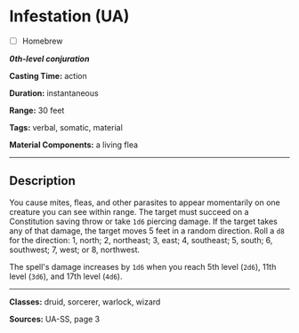 # Infestation (UA)

- [ ] Homebrew

***0th-level conjuration***

**Casting Time:** action

**Duration:** instantaneous

**Range:** 30 feet

**Tags:** verbal, somatic, material

**Material Components:** a living flea

---

## Description
You cause mites, fleas, and other parasites to appear momentarily on one creature you can see within range. The target must succeed on a Constitution saving throw or take `1d6` piercing damage. If the target takes any of that damage, the target moves 5 feet in a random direction. Roll a `d8` for the direction: 1, north; 2, northeast; 3, east; 4, southeast; 5, south; 6, southwest; 7, west; or 8, northwest.

The spell's damage increases by `1d6` when you reach 5th level (`2d6`), 11th level (`3d6`), and 17th level (`4d6`).

---

**Classes:** druid, sorcerer, warlock, wizard

**Sources:** UA-SS, page 3
